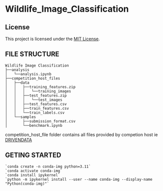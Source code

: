 # Wildlife_Image_Classification

## License

This project is licensed under the [MIT License](https://opensource.org/license/MIT).

## FILE STRUCTURE
```
Wildlife Image Classification
├──analysis
│   └──analysis.ipynb
├──competition_host_files
│   ├──data
│   │   ├──training_features.zip
│   │   │   └──training_images
│   │   ├──test_features.zip
│   │   │   └──test_images
│   │   ├──test_features.csv
│   │   ├──train_features.csv
│   │   └──train_labels.csv
│   └──samples
│       ├──submission_format.csv
│       └──benchmark.ipynb
```

competition_host_file folder contains all files provided by competion host ie [DRIVENDATA](https://www.drivendata.org/competitions/87/competition-image-classification-wildlife-conservation/)


## GETING STARTED
```
`conda create -n conda-img python=3.11`
`conda activate conda-img`
`conda install ipykernel`
`python -m ipykernel install --user --name conda-img --display-name "Python(conda-img)"`
```